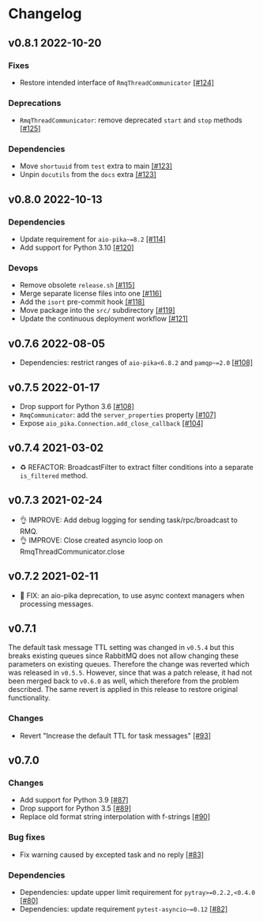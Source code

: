 # Changelog

## v0.8.1 2022-10-20

### Fixes

- Restore intended interface of `RmqThreadCommunicator` [[#124]](https://github.com/aiidateam/kiwipy/pull/124)

### Deprecations

- `RmqThreadCommunicator`: remove deprecated `start` and `stop` methods [[#125]](https://github.com/aiidateam/kiwipy/pull/125)

### Dependencies

- Move `shortuuid` from `test` extra to main [[#123]](https://github.com/aiidateam/kiwipy/pull/123)
- Unpin `docutils` from the `docs` extra [[#123]](https://github.com/aiidateam/kiwipy/pull/123)


## v0.8.0 2022-10-13

### Dependencies

- Update requirement for `aio-pika~=8.2` [[#114]](https://github.com/aiidateam/kiwipy/pull/114)
- Add support for Python 3.10 [[#120]](https://github.com/aiidateam/kiwipy/pull/120)

### Devops

- Remove obsolete `release.sh` [[#115]](https://github.com/aiidateam/kiwipy/pull/115)
- Merge separate license files into one [[#116]](https://github.com/aiidateam/kiwipy/pull/116)
- Add the `isort` pre-commit hook [[#118]](https://github.com/aiidateam/kiwipy/pull/118)
- Move package into the `src/` subdirectory [[#119]](https://github.com/aiidateam/kiwipy/pull/119)
- Update the continuous deployment workflow [[#121]](https://github.com/aiidateam/kiwipy/pull/121)


## v0.7.6 2022-08-05

- Dependencies: restrict ranges of `aio-pika<6.8.2` and `pamqp~=2.0` [[#108]](https://github.com/aiidateam/kiwipy/pull/110)

## v0.7.5 2022-01-17

- Drop support for Python 3.6 [[#108]](https://github.com/aiidateam/kiwipy/pull/108)
- `RmqCommunicator`: add the `server_properties` property [[#107]](https://github.com/aiidateam/kiwipy/pull/107)
- Expose `aio_pika.Connection.add_close_callback` [[#104]](https://github.com/aiidateam/kiwipy/pull/104)

## v0.7.4 2021-03-02

- ♻️ REFACTOR: BroadcastFilter to extract filter conditions into a separate `is_filtered` method.

## v0.7.3 2021-02-24

- 👌 IMPROVE: Add debug logging for sending task/rpc/broadcast to RMQ.
- 👌 IMPROVE: Close created asyncio loop on RmqThreadCommunicator.close

## v0.7.2 2021-02-11

- 🐛 FIX: an aio-pika deprecation, to use async context managers when processing messages.

## v0.7.1

The default task message TTL setting was changed in `v0.5.4` but this breaks existing queues since RabbitMQ does not allow changing these parameters on existing queues.
Therefore the change was reverted which was released in `v0.5.5`.
However, since that was a patch release, it had not been merged back to `v0.6.0` as well, which therefore from the problem described.
The same revert is applied in this release to restore original functionality.

### Changes
- Revert "Increase the default TTL for task messages" [[#93]](https://github.com/aiidateam/kiwipy/pull/93)


## v0.7.0

### Changes
- Add support for Python 3.9 [[#87]](https://github.com/aiidateam/kiwipy/pull/87)
- Drop support for Python 3.5 [[#89]](https://github.com/aiidateam/kiwipy/pull/89)
- Replace old format string interpolation with f-strings [[#90]](https://github.com/aiidateam/kiwipy/pull/90)

### Bug fixes
- Fix warning caused by excepted task and no reply [[#83]](https://github.com/aiidateam/kiwipy/pull/83)

### Dependencies
- Dependencies: update upper limit requirement for `pytray>=0.2.2,<0.4.0` [[#80]](https://github.com/aiidateam/kiwipy/pull/80)
- Dependencies: update requirement `pytest-asyncio~=0.12` [[#82]](https://github.com/aiidateam/kiwipy/pull/82)
